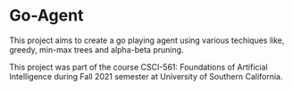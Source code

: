# Go-Agent

This project aims to create a go playing agent using various techiques like, greedy, min-max trees and alpha-beta pruning.

This project was part of the course CSCI-561: Foundations of Artificial Intelligence during Fall 2021 semester at University of Southern California.